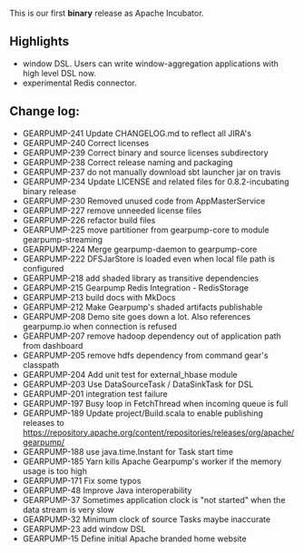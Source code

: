 This is our first **binary** release as Apache Incubator.

## Highlights

- window DSL. Users can write window-aggregation  applications with high level DSL now.
- experimental Redis connector.

## Change log:

- GEARPUMP-241 Update CHANGELOG.md to reflect all JIRA's 
- GEARPUMP-240 Correct licenses
- GEARPUMP-239 Correct binary and source licenses subdirectory
- GEARPUMP-238 Correct release naming and packaging
- GEARPUMP-237 do not manually download sbt launcher jar on travis
- GEARPUMP-234 Update LICENSE and related files for 0.8.2-incubating binary release
- GEARPUMP-230 Removed unused code from AppMasterService
- GEARPUMP-227 remove unneeded license files
- GEARPUMP-226 refactor build files
- GEARPUMP-225 move partitioner from gearpump-core to module gearpump-streaming
- GEARPUMP-224 Merge gearpump-daemon to gearpump-core
- GEARPUMP-222 DFSJarStore is loaded even when local file path is configured
- GEARPUMP-218 add shaded library as transitive dependencies
- GEARPUMP-215 Gearpump Redis Integration - RedisStorage
- GEARPUMP-213 build docs with MkDocs
- GEARPUMP-212 Make Gearpump's shaded artifacts publishable
- GEARPUMP-208 Demo site goes down a lot. Also references gearpump.io when connection is refused
- GEARPUMP-207 remove hadoop dependency out of application path from dashboard
- GEARPUMP-205 remove hdfs dependency from command gear's classpath
- GEARPUMP-204 Add unit test for external_hbase module
- GEARPUMP-203 Use DataSourceTask / DataSinkTask for DSL
- GEARPUMP-201 integration test failure
- GEARPUMP-197 Busy loop in FetchThread when incoming queue is full
- GEARPUMP-189 Update project/Build.scala to enable publishing releases to https://repository.apache.org/content/repositories/releases/org/apache/gearpump/
- GEARPUMP-188 use java.time.Instant for Task start time
- GEARPUMP-185 Yarn kills Apache Gearpump's worker if the memory usage is too high
- GEARPUMP-171 Fix some typos
- GEARPUMP-48 Improve Java interoperability
- GEARPUMP-37 Sometimes application clock is "not started" when the data stream is very slow
- GEARPUMP-32 Minimum clock of source Tasks maybe inaccurate
- GEARPUMP-23 add window DSL
- GEARPUMP-15 Define initial Apache branded home website